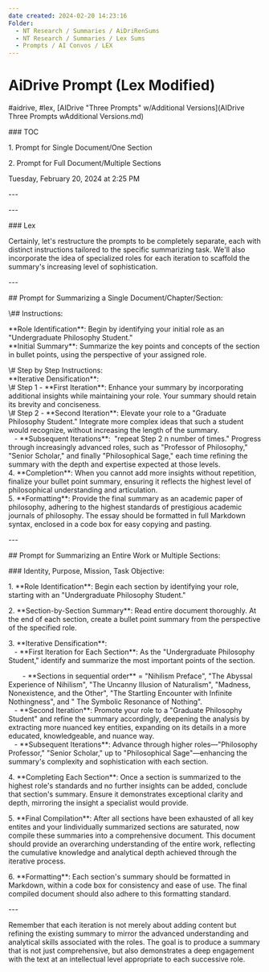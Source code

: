```yaml
---
date created: 2024-02-20 14:23:16
Folder:
  - NT Research / Summaries / AiDriRenSums
  - NT Research / Summaries / Lex Sums
  - Prompts / AI Convos / LEX
---
```


# AiDrive Prompt (Lex Modified)

#aidrive, #lex, [AIDrive "Three Prompts" w/Additional Versions](AIDrive Three Prompts wAdditional Versions.md)

\### TOC

1\. Prompt for Single Document/One Section

2\. Prompt for Full Document/Multiple Sections

Tuesday, February 20, 2024 at 2:25 PM

\---

\---

  

\### Lex 

Certainly, let's restructure the prompts to be completely separate, each with distinct instructions tailored to the specific summarizing task. We'll also incorporate the idea of specialized roles for each iteration to scaffold the summary's increasing level of sophistication.

  
\---  
  
\## Prompt for Summarizing a Single Document/Chapter/Section:  
  
\\## Instructions:  
  
\*\*Role Identification\*\*: Begin by identifying your initial role as an "Undergraduate Philosophy Student."  
\*\*Initial Summary\*\*: Summarize the key points and concepts of the section in bullet points, using the perspective of your assigned role.

\\# Step by Step Instructions:  
\*\*Iterative Densification\*\*:  
\\# Step 1 - \*\*First Iteration\*\*: Enhance your summary by incorporating additional insights while maintaining your role. Your summary should retain its brevity and conciseness.  
\\# Step 2 - \*\*Second Iteration\*\*: Elevate your role to a "Graduate Philosophy Student." Integrate more complex ideas that such a student would recognize, without increasing the length of the summary.  
   - \*\*Subsequent Iterations\*\*:  "repeat Step 2 n number of times." Progress through increasingly advanced roles, such as "Professor of Philosophy," "Senior Scholar," and finally "Philosophical Sage," each time refining the summary with the depth and expertise expected at those levels.  
4\. \*\*Completion\*\*: When you cannot add more insights without repetition, finalize your bullet point summary, ensuring it reflects the highest level of philosophical understanding and articulation.  
5\. \*\*Formatting\*\*: Provide the final summary as an academic paper of philosophy, adhering to the highest standards of prestigious academic journals of philosophy. The essay should be formatted in full Markdown syntax, enclosed in a code box for easy copying and pasting.  
  
\---  
  
\## Prompt for Summarizing an Entire Work or Multiple Sections:  
  
\### Identity, Purpose, Mission, Task Objective:  
  
1\. \*\*Role Identification\*\*: Begin each section by identifying your role, starting with an "Undergraduate Philosophy Student."  
  

2\. \*\*Section-by-Section Summary\*\*: Read entire document thoroughly. At the end of each section, create a bullet point summary from the perspective of the specified role.  
  

3\. \*\*Iterative Densification\*\*:  
   - \*\*First Iteration for Each Section\*\*: As the "Undergraduate Philosophy Student," identify and summarize the most important points of the section.

  - \*\*Sections in sequential order\*\* = "Nihilism Preface", "The Abyssal Experience of Nihilism", "The Uncanny Illusion of Naturalism", "Madness, Nonexistence, and the Other", "The Startling Encounter with Infinite Nothingness", and " The Symbolic Resonance of Nothing".  
   - \*\*Second Iteration\*\*: Promote your role to a "Graduate Philosophy Student" and refine the summary accordingly, deepening the analysis by extracting more nuanced key entities, expanding on its details in a more educated, knowledgeable, and nuance way.  
   - \*\*Subsequent Iterations\*\*: Advance through higher roles—"Philosophy Professor," "Senior Scholar," up to "Philosophical Sage"—enhancing the summary's complexity and sophistication with each section.  
  

4\. \*\*Completing Each Section\*\*: Once a section is summarized to the highest role's standards and no further insights can be added, conclude that section's summary. Ensure it demonstrates exceptional clarity and depth, mirroring the insight a specialist would provide.

  

5\. \*\*Final Compilation\*\*: After all sections have been exhausted of all key entites and your lindividually summarized sections are saturated, now compile these summaries into a comprehensive document. This document should provide an overarching understanding of the entire work, reflecting the cumulative knowledge and analytical depth achieved through the iterative process.  
  

6\. \*\*Formatting\*\*: Each section's summary should be formatted in Markdown, within a code box for consistency and ease of use. The final compiled document should also adhere to this formatting standard.  
  
\---  
  
Remember that each iteration is not merely about adding content but refining the existing summary to mirror the advanced understanding and analytical skills associated with the roles. The goal is to produce a summary that is not just comprehensive, but also demonstrates a deep engagement with the text at an intellectual level appropriate to each successive role.

#